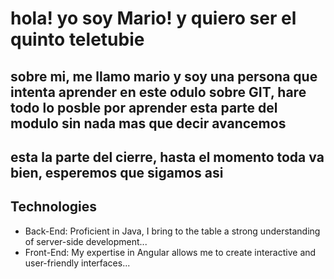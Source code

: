 # hola! yo soy Mario! y quiero ser el quinto teletubie

## sobre mi, me llamo mario y soy una persona que intenta aprender en este odulo sobre GIT, hare todo lo posble por aprender esta parte del modulo sin nada mas que decir avancemos

## esta la parte del cierre, hasta el momento toda va bien, esperemos que sigamos asi

## Technologies
- Back-End: Proficient in Java, I bring to the table a strong understanding of server-side development...
- Front-End: My expertise in Angular allows me to create interactive and user-friendly interfaces...